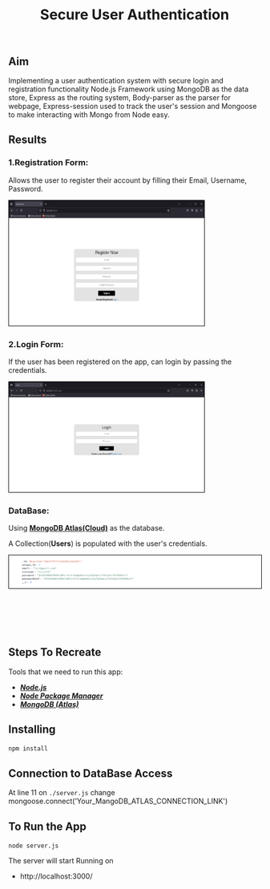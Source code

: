 <h1 align="center">
    <b>Secure User Authentication<br> </b> 
<br>
</h1>


## Aim
Implementing a user authentication system with secure login and registration functionality Node.js Framework using MongoDB as the data store, Express as the routing system, Body-parser as the parser for webpage, Express-session used  to track the user's session and Mongoose to make interacting with Mongo from Node easy.

## Results

### 1.Registration Form:

Allows the user to register their account by filling their Email, Username, Password.

<img src="./docs/RegistrationForm.png" height="250" width="390" style="border: 1px solid black;">

### 2.Login Form:
If the user has been registered on the app, can login by passing the credentials.

<img src="./docs/LoginForm.png" height="220" width="390" style="border: 1px solid black;">



### DataBase:
Using **[MongoDB Atlas(Cloud)](https://www.mongodb.com/cloud/atlas)** as the database. 

A Collection(**Users**) is populated with the user's credentials.

<img src="./docs/Screenshot 2024-07-05 050415.png"  width="720" style="border: 1px solid black;"><br><br>

<br>
<br>
<br>

## Steps To Recreate
Tools that we need to run this app:

- ***[Node.js](https://nodejs.org/en/)***
- ***[Node Package Manager](https://www.npmjs.com/get-npm)***
- ***[MongoDB (Atlas)](https://www.mongodb.com/cloud/atlas)***

## Installing
```
npm install
```
## Connection to DataBase Access
At line 11 on ```./server.js``` change mongoose.connect('Your_MangoDB_ATLAS_CONNECTION_LINK')

## To Run the App
```
node server.js
```

The server will start Running on
+ http://localhost:3000/

